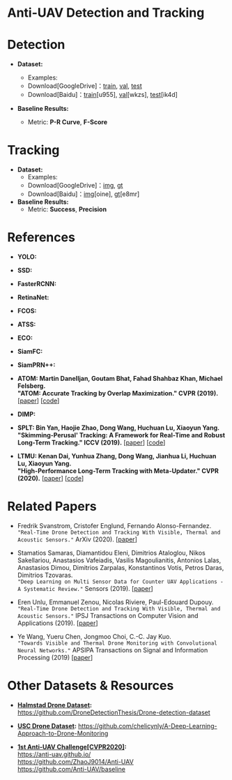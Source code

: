 # Anti-UAV Detection and Tracking

# Detection
* **Dataset:**
  * Examples:  
  * Download[GoogleDrive]：[train](https://drive.google.com/open?id=1RVsSGPUKTdmoyoPTBTWwroyulLek1eTj), [val](https://drive.google.com/open?id=1333uEQfGuqTKslRkkeLSCxylh6AQ0X6n), [test](https://drive.google.com/open?id=1L1zeW1EMDLlXHClSDcCjl3rs_A6sVai0)
  * Download[Baidu]：[train](https://pan.baidu.com/s/1-ogC7P_K6lwYAqIS8bgIUQ )[u955], [val](https://pan.baidu.com/s/15sekmPn0hYNQS05Makbmtw )[wkzs], [test](https://pan.baidu.com/s/1GiA-bKlvMSBkzUwYvo-RiA)[ik4d]

* **Baseline Results:**
  * Metric: **P-R Curve**, **F-Score**

# Tracking
* **Dataset:**
  * Examples:  
  * Download[GoogleDrive]：[img](https://drive.google.com/open?id=1dlSPDggg6TRFMcC1jlYIJxxzUQS1mIh9), [gt](https://drive.google.com/open?id=16PE3tBhT0lUGZLA8-zIRYvNUvxfhFZJq)
  * Download[Baidu]：[img](https://pan.baidu.com/s/1OTExqKgvUnqpENtTDu_gGQ)[oine], [gt](https://pan.baidu.com/s/1nkGNERDVgmYIAiwFTdj2xA )[e8mr]
* **Baseline Results:**
  * Metric: **Success**, **Precision**
  
# References

* **YOLO:**

* **SSD:**

* **FasterRCNN:**

* **RetinaNet:**

* **FCOS:**

* **ATSS:**

* **ECO:**

* **SiamFC:** 

* **SiamPRN++:**  

* **ATOM: Martin Danelljan, Goutam Bhat, Fahad Shahbaz Khan, Michael Felsberg.** <br /> 
  **"ATOM: Accurate Tracking by Overlap Maximization." CVPR (2019).**
  [[paper](https://openaccess.thecvf.com/content_CVPR_2019/papers/Danelljan_ATOM_Accurate_Tracking_by_Overlap_Maximization_CVPR_2019_paper.pdf)]
  [[code](https://github.com/visionml/pytracking)]
* **DIMP:**

* **SPLT: Bin Yan, Haojie Zhao, Dong Wang, Huchuan Lu, Xiaoyun Yang.** <br /> 
  **"Skimming-Perusal' Tracking: A Framework for Real-Time and Robust Long-Term Tracking." ICCV (2019).**
  [[paper](http://openaccess.thecvf.com/content_ICCV_2019/papers/Yan_Skimming-Perusal_Tracking_A_Framework_for_Real-Time_and_Robust_Long-Term_Tracking_ICCV_2019_paper.pdf)]
  [[code](https://github.com/iiau-tracker/SPLT)]

* **LTMU: Kenan Dai, Yunhua Zhang, Dong Wang, Jianhua Li, Huchuan Lu, Xiaoyun Yang.** <br />
  **"High-Performance Long-Term Tracking with Meta-Updater." CVPR (2020).** 
  [[paper](https://arxiv.org/abs/2004.00305)]
  [[code](https://github.com/Daikenan/LTMU)]

# Related Papers

* Fredrik Svanstrom, Cristofer Englund, Fernando Alonso-Fernandez. <br />
  `"Real-Time Drone Detection and Tracking With Visible, Thermal and Acoustic Sensors."` ArXiv (2020). 
  [[paper](https://arxiv.org/abs/2007.07396)]     
  
* Stamatios Samaras, Diamantidou Eleni, Dimitrios Ataloglou, Nikos Sakellariou, Anastasios Vafeiadis, Vasilis Magoulianitis, 
  Antonios Lalas, Anastasios Dimou, Dimitrios Zarpalas, Konstantinos Votis, Petros Daras, Dimitrios Tzovaras. <br />
  `"Deep Learning on Multi Sensor Data for Counter UAV Applications - A Systematic Review."`  Sensors (2019). 
  [[paper](https://www.mdpi.com/1424-8220/19/22/4837)]   
  
* Eren Unlu, Emmanuel Zenou, Nicolas Riviere, Paul-Edouard Dupouy. <br />
  `"Real-Time Drone Detection and Tracking With Visible, Thermal and Acoustic Sensors."` IPSJ Transactions on Computer Vision and Applications (2019). 
  [[paper](https://link.springer.com/article/10.1186/s41074-019-0059-x)]  
  
* Ye Wang, Yueru Chen, Jongmoo Choi, C.-C. Jay Kuo. <br />
  `"Towards Visible and Thermal Drone Monitoring with Convolutional Neural Networks."` APSIPA Transactions on Signal and Information Processing (2019)
  [[paper](https://www.cambridge.org/core/journals/apsipa-transactions-on-signal-and-information-processing/article/towards-visible-and-thermal-drone-monitoring-with-convolutional-neural-networks/B2C49AEA077EE25F895FE84F84F16178)]  

# Other Datasets & Resources

* **[Halmstad Drone Dataset](https://github.com/DroneDetectionThesis/Drone-detection-dataset):** https://github.com/DroneDetectionThesis/Drone-detection-dataset

* **[USC Drone Dataset](https://github.com/chelicynly/A-Deep-Learning-Approach-to-Drone-Monitoring):** https://github.com/chelicynly/A-Deep-Learning-Approach-to-Drone-Monitoring

* **[1st Anti-UAV Challenge[CVPR2020]](https://anti-uav.github.io/):** <br /> 
  https://anti-uav.github.io/            <br />
  https://github.com/ZhaoJ9014/Anti-UAV  <br />
  https://github.com/Anti-UAV/baseline   <br />
